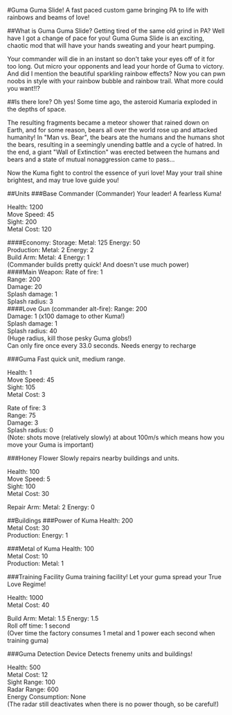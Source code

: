 #Guma Guma Slide!
A fast paced custom game bringing PA to life with rainbows and beams of love!

##What is Guma Guma Slide?
Getting tired of the same old grind in PA? Well have I got a change of pace for you! Guma Guma Slide is an exciting, chaotic mod that will have your hands sweating and your heart pumping.

Your commander will die in an instant so don't take your eyes off of it for too long. Out micro your opponents and lead your horde of Guma to victory. And did I mention the beautiful sparkling rainbow effects? Now you can pwn noobs in style with your rainbow bubble and rainbow trail. What more could you want!!?

##Is there lore? Oh yes!
Some time ago, the asteroid Kumaria exploded in the depths of space.

The resulting fragments became a meteor shower that rained down on Earth, and for some reason, bears all over the world rose up and attacked humanity! In "Man vs. Bear", the bears ate the humans and the humans shot the bears, resulting in a seemingly unending battle and a cycle of hatred. In the end, a giant "Wall of Extinction" was erected between the humans and bears and a state of mutual nonaggression came to pass...

Now the Kuma fight to control the essence of yuri love! May your trail shine brightest, and may true love guide you!


##Units
###Base Commander (Commander)
Your leader! A fearless Kuma!

Health: 1200  
Move Speed: 45  
Sight: 200  
Metal Cost: 120

####Economy:
  Storage: Metal: 125 Energy: 50  
  Production: Metal: 2 Energy: 2  
  Build Arm: Metal: 4 Energy: 1  
  (Commander builds pretty quick! And doesn't use much power)  
####Main Weapon:
  Rate of fire: 1  
  Range: 200  
  Damage: 20  
  Splash damage: 1  
  Splash radius: 3  
####Love Gun (commander alt-fire):
  Range: 200  
  Damage: 1 (x100 damage to other Kuma!)  
  Splash damage: 1  
  Splash radius: 40  
  (Huge radius, kill those pesky Guma globs!)  
  Can only fire once every 33.0 seconds. Needs energy to recharge  


###Guma
Fast quick unit, medium range.

Health: 1  
Move Speed: 45  
Sight: 105  
Metal Cost: 3

Rate of fire: 3  
Range: 75  
Damage: 3  
Splash radius: 0  
(Note: shots move (relatively slowly) at about 100m/s which means how you move your Guma is important)  


###Honey Flower
Slowly repairs nearby buildings and units.

Health: 100  
Move Speed: 5  
Sight: 100  
Metal Cost: 30

Repair Arm: Metal: 2 Energy: 0  


##Buildings
###Power of Kuma
Health: 200  
Metal Cost: 30  
Production: Energy: 1  


###Metal of Kuma
Health: 100  
Metal Cost: 10  
Production: Metal: 1  


###Training Facility
Guma training facility! Let your guma spread your True Love Regime!

Health: 1000  
Metal Cost: 40

Build Arm: Metal: 1.5 Energy: 1.5  
Roll off time: 1 second  
(Over time the factory consumes 1 metal and 1 power each second when training guma)  


###Guma Detection Device
Detects frenemy units and buildings!

Health: 500  
Metal Cost: 12  
Sight Range: 100  
Radar Range: 600  
Energy Consumption: None  
(The radar still deactivates when there is no power though, so be careful!)  



